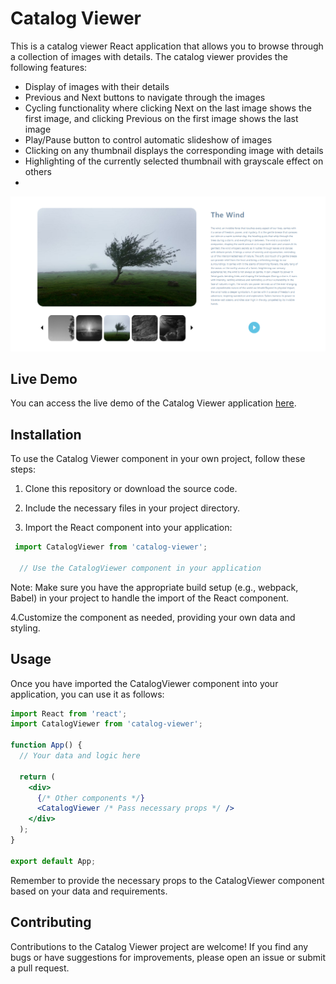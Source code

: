 # Catalog Viewer

This is a catalog viewer React application that allows you to browse through a collection of images with details. The catalog viewer provides the following features:

- Display of images with their details
- Previous and Next buttons to navigate through the images
- Cycling functionality where clicking Next on the last image shows the first image, and clicking Previous on the first image shows the last image
- Play/Pause button to control automatic slideshow of images
- Clicking on any thumbnail displays the corresponding image with details
- Highlighting of the currently selected thumbnail with grayscale effect on others
- 
<div align="center">
  <img src="catalog-viewer.PNG" alt="Catalog Viewer Screenshot" />
</div>

## Live Demo

You can access the live demo of the Catalog Viewer application [here](https://catalog-viewer-react.netlify.app/).

## Installation

To use the Catalog Viewer component in your own project, follow these steps:

1. Clone this repository or download the source code.

2. Include the necessary files in your project directory.

3. Import the React component into your application:
```jsx
 import CatalogViewer from 'catalog-viewer';

  // Use the CatalogViewer component in your application
```

Note: Make sure you have the appropriate build setup (e.g., webpack, Babel) in your project to handle the import of the React component.

4.Customize the component as needed, providing your own data and styling.

## Usage

Once you have imported the CatalogViewer component into your application, you can use it as follows:
```jsx
import React from 'react';
import CatalogViewer from 'catalog-viewer';

function App() {
  // Your data and logic here

  return (
    <div>
      {/* Other components */}
      <CatalogViewer /* Pass necessary props */ />
    </div>
  );
}

export default App;

```

Remember to provide the necessary props to the CatalogViewer component based on your data and requirements.

## Contributing
Contributions to the Catalog Viewer project are welcome! If you find any bugs or have suggestions for improvements, please open an issue or submit a pull request.
